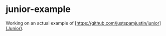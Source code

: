 junior-example
===================

Working on an actual example of [https://github.com/justspamjustin/junior](Junior).